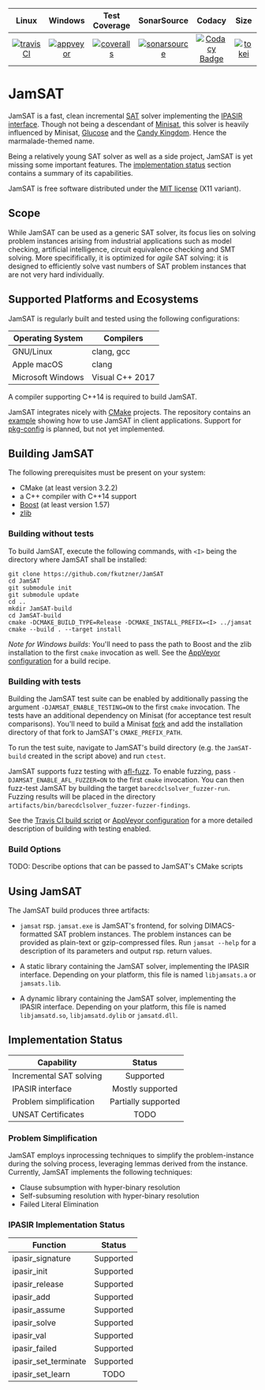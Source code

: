 |        Linux        |       Windows       |      Test Coverage       |     SonarSource        |        Codacy             |      Size         |
|:-------------------:|:-------------------:|:------------------------:|:----------------------:|:-------------------------:|:-----------------:|
| [![travisCI][1]][2] | [![appveyor][3]][4] | [![coveralls][5]][6]     | [![sonarsource][7]][8] | [![Codacy Badge][11]][12] | [![tokei][9]][10] |

[1]: https://travis-ci.org/fkutzner/JamSAT.svg?branch=master
[2]: https://travis-ci.org/fkutzner/JamSAT
[3]: https://ci.appveyor.com/api/projects/status/88983cn7gmg91b3s/branch/master?svg=true
[4]: https://ci.appveyor.com/project/fkutzner/jamsat/branch/master
[5]: https://coveralls.io/repos/github/fkutzner/JamSAT/badge.svg?branch=master
[6]: https://coveralls.io/github/fkutzner/JamSAT?branch=master
[7]: https://sonarcloud.io/api/project_badges/measure?project=jamsat&metric=alert_status
[8]: https://sonarcloud.io/dashboard?id=jamsat
[9]: https://tokei.rs/b1/github/fkutzner/JamSAT?category=code
[10]: https://github.com/Aaronepower/tokei#badges
[11]: https://api.codacy.com/project/badge/Grade/9e68cb1a29c94839a5456c6d75d6b6b0
[12]: https://app.codacy.com/app/fkutzner/JamSAT?utm_source=github.com&utm_medium=referral&utm_content=fkutzner/JamSAT&utm_campaign=badger

# JamSAT

JamSAT is a fast, clean incremental
[SAT](https://en.wikipedia.org/wiki/Boolean_satisfiability_problem)
solver implementing the
[IPASIR interface](https://github.com/biotomas/ipasir). Though
not being a descendant of [Minisat](http://minisat.se),
this solver is heavily influenced by Minisat,
[Glucose](http://www.labri.fr/perso/lsimon/glucose/) and
the [Candy Kingdom](https://github.com/Udopia/candy-kingdom).
Hence the marmalade-themed name.

Being a relatively young SAT solver as well as a side
project, JamSAT is yet missing some important
features. The [implementation status](#implementation-status)
section contains a summary of its capabilities.

JamSAT is free software distributed under the [MIT license](LICENSE)
(X11 variant).

## Scope

While JamSAT can be used as a generic SAT solver, its focus lies on
solving problem instances arising from industrial applications such
as model checking, artificial intelligence, circuit equivalence checking
and SMT solving. More
specififically, it is optimized for _agile_ SAT solving: it is designed
to efficiently solve vast numbers of SAT problem instances that are
not very hard individually.

## Supported Platforms and Ecosystems

JamSAT is regularly built and tested using the following
configurations:

| Operating System    | Compilers           |
|---------------------|---------------------|
| GNU/Linux           | clang, gcc          |
| Apple macOS         | clang               |
| Microsoft Windows   | Visual C++ 2017     |

A compiler supporting C++14 is required to build JamSAT.

JamSAT integrates nicely with [CMake](http://cmake.org) projects.
The repository
contains an [example](examples/ipasirclient) showing how to
use JamSAT in client applications. Support for
[pkg-config](https://www.freedesktop.org/wiki/Software/pkg-config/)
is planned, but not yet implemented.


## Building JamSAT

The following prerequisites must be present on your system:
* CMake (at least version 3.2.2)
* a C++ compiler with C++14 support
* [Boost](https://www.boost.org) (at least version 1.57)
* [zlib](https://github.com/madler/zlib)

### Building without tests

To build JamSAT, execute the following commands, with
`<I>` being the directory where JamSAT shall be installed:

```
git clone https://github.com/fkutzner/JamSAT
cd JamSAT
git submodule init
git submodule update
cd ..
mkdir JamSAT-build
cd JamSAT-build
cmake -DCMAKE_BUILD_TYPE=Release -DCMAKE_INSTALL_PREFIX=<I> ../jamsat
cmake --build . --target install
```

_Note for Windows builds_: You'll need to pass the path
to Boost and the zlib installation to the first `cmake`
invocation as well. See the [AppVeyor configuration](appveyor.yml)
for a build recipe.

### Building with tests

Building the JamSAT test suite can be enabled by additionally
passing the argument `-DJAMSAT_ENABLE_TESTING=ON` to the first
`cmake` invocation. The tests have an additional dependency
on Minisat (for acceptance test result comparisons). You'll
need to build a Minisat [fork](https://github.com/fkutzner/minisat)
and add the installation directory of that fork to
JamSAT's `CMAKE_PREFIX_PATH`.

To run the test suite, navigate to JamSAT's build directory
(e.g. the `JamSAT-build` created in the script above) and run
`ctest`.


JamSAT supports fuzz testing with
[afl-fuzz](http://lcamtuf.coredump.cx/afl/). To enable
fuzzing, pass `-DJAMSAT_ENABLE_AFL_FUZZER=ON` to the first
`cmake` invocation. You can then fuzz-test JamSAT by
building the target `barecdclsolver_fuzzer-run`. Fuzzing results
will be placed in the directory
`artifacts/bin/barecdclsolver_fuzzer-fuzzer-findings`.

See the [Travis CI build script](etc/TravisBuild.sh) or
[AppVeyor configuration](appveyor.yml) for a more detailed
description of building with testing enabled.

### Build Options

TODO: Describe options that can be passed to JamSAT's CMake
scripts

## Using JamSAT

The JamSAT build produces three artifacts:

* `jamsat` rsp. `jamsat.exe` is JamSAT's frontend, for solving
  DIMACS-formatted SAT problem instances. The problem instances
  can be provided as plain-text or gzip-compressed files.
  Run `jamsat --help` for a description of its parameters and
  output rsp. return values.

* A static library containing the JamSAT solver, implementing
  the IPASIR interface. Depending on your platform, this file
  is named `libjamsats.a` or `jamsats.lib`.

* A dynamic library containing the JamSAT solver, implementing
  the IPASIR interface. Depending on your platform, this file
  is named `libjamsatd.so`, `libjamsatd.dylib` or `jamsatd.dll`.

## Implementation Status

| Capability              | Status                  |
| ----------------------- | :----------------------:|
| Incremental SAT solving | Supported               |
| IPASIR interface        | Mostly supported        |
| Problem simplification  | Partially supported     |
| UNSAT Certificates      | TODO                    |

### Problem Simplification
JamSAT employs inprocessing techniques to simplify the
problem-instance during the solving process, leveraging
lemmas derived from the instance. Currently, JamSAT
implements the following techniques:

* Clause subsumption with hyper-binary resolution
* Self-subsuming resolution with hyper-binary resolution
* Failed Literal Elimination

### IPASIR Implementation Status

| Function | Status |
| -------- | :----: |
| ipasir_signature | Supported |
| ipasir_init | Supported |
| ipasir_release | Supported |
| ipasir_add | Supported |
| ipasir_assume | Supported |
| ipasir_solve | Supported |
| ipasir_val | Supported |
| ipasir_failed | Supported |
| ipasir_set_terminate | Supported |
| ipasir_set_learn  | TODO |
